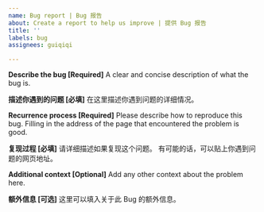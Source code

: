 ```yaml
---
name: Bug report | Bug 报告
about: Create a report to help us improve | 提供 Bug 报告
title: ''
labels: bug
assignees: guiqiqi

---
```


**Describe the bug [Required]**
A clear and concise description of what the bug is.

**描述你遇到的问题 [必填]**
在这里描述你遇到问题的详细情况。

**Recurrence process [Required]**
Please describe how to reproduce this bug.
Filling in the address of the page that encountered the problem is good.

**复现过程 [必填]**
请详细描述如果复现这个问题。
有可能的话，可以贴上你遇到问题的网页地址。

**Additional context [Optional]**
Add any other context about the problem here.

**额外信息 [可选]**
这里可以填入关于此 Bug 的额外信息。
